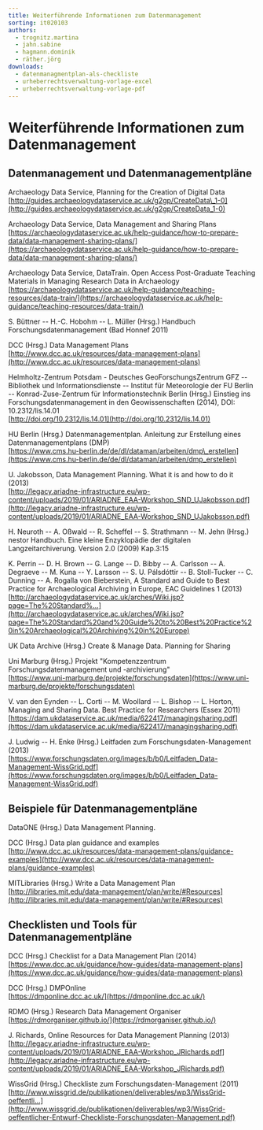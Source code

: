 ```yaml
---
title: Weiterführende Informationen zum Datenmanagement
sorting: it020103
authors:
  - trognitz.martina
  - jahn.sabine
  - hagmann.dominik
  - räther.jörg
downloads:
  - datenmanagmentplan-als-checkliste
  - urheberrechtsverwaltung-vorlage-excel
  - urheberrechtsverwaltung-vorlage-pdf
---
```


# Weiterführende Informationen zum Datenmanagement

## Datenmanagement und Datenmanagementpläne

Archaeology Data Service, Planning for the Creation of Digital Data  
[http://guides.archaeologydataservice.ac.uk/g2gp/CreateData\_1-0](http://guides.archaeologydataservice.ac.uk/g2gp/CreateData_1-0)

Archaeology Data Service, Data Management and Sharing Plans  
[https://archaeologydataservice.ac.uk/help-guidance/how-to-prepare-data/data-management-sharing-plans/](https://archaeologydataservice.ac.uk/help-guidance/how-to-prepare-data/data-management-sharing-plans/)

Archaeology Data Service, DataTrain. Open Access Post-Graduate Teaching Materials in Managing Research Data in Archaeology  
[https://archaeologydataservice.ac.uk/help-guidance/teaching-resources/data-train/](https://archaeologydataservice.ac.uk/help-guidance/teaching-resources/data-train/)

S. Büttner --  H.-C. Hobohm -- L. Müller (Hrsg.) Handbuch Forschungsdatenmanagement (Bad Honnef 2011)

DCC (Hrsg.) Data Management Plans  
[http://www.dcc.ac.uk/resources/data-management-plans](http://www.dcc.ac.uk/resources/data-management-plans)

Helmholtz-Zentrum Potsdam - Deutsches GeoForschungsZentrum GFZ -- Bibliothek und Informationsdienste -- Institut für Meteorologie der FU Berlin -- Konrad-Zuse-Zentrum für Informationstechnik Berlin (Hrsg.) Einstieg ins Forschungsdatenmanagement in den Geowissenschaften (2014), DOI: 10.2312/lis.14.01  
[http://doi.org/10.2312/lis.14.01](http://doi.org/10.2312/lis.14.01)

HU Berlin (Hrsg.)  Datenmanagementplan. Anleitung zur Erstellung eines Datenmanagementplans (DMP)  
[https://www.cms.hu-berlin.de/de/dl/dataman/arbeiten/dmp\_erstellen](https://www.cms.hu-berlin.de/de/dl/dataman/arbeiten/dmp_erstellen)

U. Jakobsson, Data Management Planning. What it is and how to do it (2013)  
[http://legacy.ariadne-infrastructure.eu/wp-content/uploads/2019/01/ARIADNE_EAA-Workshop_SND_UJakobsson.pdf](http://legacy.ariadne-infrastructure.eu/wp-content/uploads/2019/01/ARIADNE_EAA-Workshop_SND_UJakobsson.pdf)

H. Neuroth -- A. Oßwald -- R. Scheffel -- S. Strathmann -- M. Jehn (Hrsg.) nestor Handbuch. Eine kleine Enzyklopädie der digitalen Langzeitarchiverung. Version 2.0 (2009) Kap.3:15

K. Perrin -- D. H. Brown -- G. Lange -- D. Bibby -- A. Carlsson -- A. Degraeve -- M. Kuna -- Y. Larsson -- S. U. Pálsdóttir -- B. Stoll-Tucker -- C. Dunning -- A. Rogalla von Bieberstein, A Standard and Guide to Best Practice for Archaeological Archiving in Europe, EAC Guidelines 1 (2013)  
[http://archaeologydataservice.ac.uk/arches/Wiki.jsp?page=The%20Standard%...](http://archaeologydataservice.ac.uk/arches/Wiki.jsp?page=The%20Standard%20and%20Guide%20to%20Best%20Practice%20in%20Archaeological%20Archiving%20in%20Europe)

UK Data Archive (Hrsg.) Create & Manage Data. Planning for Sharing  
<!--[http://data-archive.ac.uk/create-manage/planning-for-sharing](http://data-archive.ac.uk/create-manage/planning-for-sharing) Seite nicht mehr vorhanden -->

Uni Marburg (Hrsg.) Projekt "Kompetenzzentrum Forschungsdatenmanagement und -archivierung"  
[https://www.uni-marburg.de/projekte/forschungsdaten](https://www.uni-marburg.de/projekte/forschungsdaten)

V. van den Eynden -- L. Corti -- M. Woollard -- L. Bishop -- L. Horton, Managing and Sharing Data. Best Practice for Researchers (Essex 2011)  
[https://dam.ukdataservice.ac.uk/media/622417/managingsharing.pdf](https://dam.ukdataservice.ac.uk/media/622417/managingsharing.pdf)

J. Ludwig -- H. Enke  (Hrsg.) Leitfaden zum Forschungsdaten-Management (2013)  
[https://www.forschungsdaten.org/images/b/b0/Leitfaden_Data-Management-WissGrid.pdf](https://www.forschungsdaten.org/images/b/b0/Leitfaden_Data-Management-WissGrid.pdf)  
 

## Beispiele für Datenmanagementpläne

DataONE (Hrsg.) Data Management Planning.

DCC (Hrsg.) Data plan guidance and examples  
[http://www.dcc.ac.uk/resources/data-management-plans/guidance-examples](http://www.dcc.ac.uk/resources/data-management-plans/guidance-examples)

MITLibraries (Hrsg.) Write a Data Management Plan  
[http://libraries.mit.edu/data-management/plan/write/#Resources](http://libraries.mit.edu/data-management/plan/write/#Resources)

## Checklisten und Tools für Datenmanagementpläne

DCC (Hrsg.) Checklist for a Data Management Plan (2014)  
[https://www.dcc.ac.uk/guidance/how-guides/data-management-plans](https://www.dcc.ac.uk/guidance/how-guides/data-management-plans)

DCC (Hrsg.) DMPOnline  
[https://dmponline.dcc.ac.uk/](https://dmponline.dcc.ac.uk/)

RDMO (Hrsg.) Research Data Management Organiser  
[https://rdmorganiser.github.io/](https://rdmorganiser.github.io/)

J. Richards, Online Resources for Data Management Planning (2013)  
[http://legacy.ariadne-infrastructure.eu/wp-content/uploads/2019/01/ARIADNE_EAA-Workshop_JRichards.pdf](http://legacy.ariadne-infrastructure.eu/wp-content/uploads/2019/01/ARIADNE_EAA-Workshop_JRichards.pdf)

WissGrid (Hrsg.) Checkliste zum Forschungsdaten-Management (2011)  
[http://www.wissgrid.de/publikationen/deliverables/wp3/WissGrid-oeffentli...](http://www.wissgrid.de/publikationen/deliverables/wp3/WissGrid-oeffentlicher-Entwurf-Checkliste-Forschungsdaten-Management.pdf)
